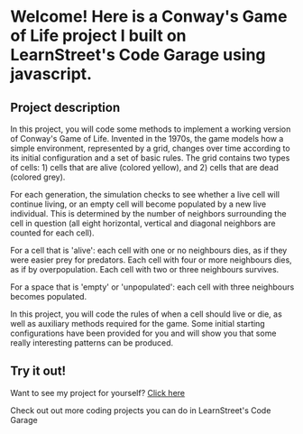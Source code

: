 
Welcome! Here is a Conway's Game of Life project I built on LearnStreet's Code Garage using javascript.
===============================================================================================================

Project description
-------------------------

In this project, you will code some methods to implement a working version of Conway's Game of Life. Invented in the 1970s, the game models how a simple environment, represented by a grid, changes over time according to its initial configuration and a set of basic rules. The grid contains two types of cells: 1) cells that are alive (colored yellow), and 2) cells that are dead (colored grey).

For each generation, the simulation checks to see whether a live cell will continue living, or an empty cell will become populated by a new live individual. This is determined by the number of neighbors surrounding the cell in question (all eight horizontal, vertical and diagonal neighbors are counted for each cell).

For a cell that is 'alive': each cell with one or no neighbours dies, as if they were easier prey for predators. Each cell with four or more neighbours dies, as if by overpopulation. Each cell with two or three neighbours survives.

For a space that is 'empty' or 'unpopulated': each cell with three neighbours becomes populated.

In this project, you will code the rules of when a cell should live or die, as well as auxiliary methods required for the game. Some initial starting configurations have been provided for you and will show you that some really interesting patterns can be produced.

Try it out!
--------------

Want to see my project for yourself? [Click here](http://www.learnstreet.com//view_profile/51c89d7576b99c7cca00018f/project)

Check out out more coding projects you can do in LearnStreet's Code Garage
		